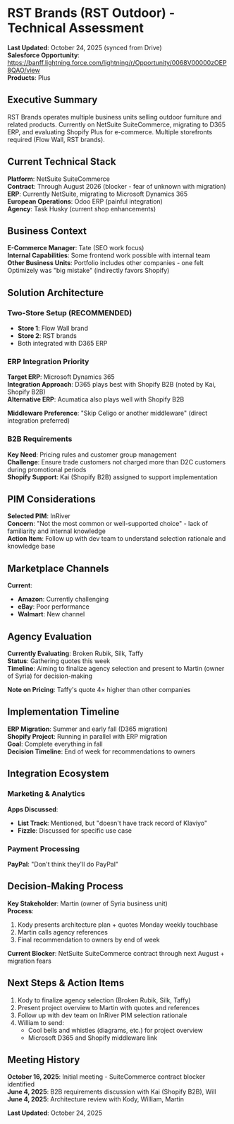 # RST Brands (RST Outdoor) - Technical Assessment

**Last Updated**: October 24, 2025 (synced from Drive)  
**Salesforce Opportunity**: https://banff.lightning.force.com/lightning/r/Opportunity/0068V00000zOEP8QAO/view  
**Products**: Plus

## Executive Summary

RST Brands operates multiple business units selling outdoor furniture and related products. Currently on NetSuite SuiteCommerce, migrating to D365 ERP, and evaluating Shopify Plus for e-commerce. Multiple storefronts required (Flow Wall, RST brands).

## Current Technical Stack

**Platform**: NetSuite SuiteCommerce  
**Contract**: Through August 2026 (blocker - fear of unknown with migration)  
**ERP**: Currently NetSuite, migrating to Microsoft Dynamics 365  
**European Operations**: Odoo ERP (painful integration)  
**Agency**: Task Husky (current shop enhancements)

## Business Context

**E-Commerce Manager**: Tate (SEO work focus)  
**Internal Capabilities**: Some frontend work possible with internal team  
**Other Business Units**: Portfolio includes other companies - one felt Optimizely was "big mistake" (indirectly favors Shopify)

## Solution Architecture

### Two-Store Setup (RECOMMENDED)
- **Store 1**: Flow Wall brand
- **Store 2**: RST brands
- Both integrated with D365 ERP

### ERP Integration Priority

**Target ERP**: Microsoft Dynamics 365  
**Integration Approach**: D365 plays best with Shopify B2B (noted by Kai, Shopify B2B)  
**Alternative ERP**: Acumatica also plays well with Shopify B2B

**Middleware Preference**: "Skip Celigo or another middleware" (direct integration preferred)

### B2B Requirements

**Key Need**: Pricing rules and customer group management  
**Challenge**: Ensure trade customers not charged more than D2C customers during promotional periods  
**Shopify Support**: Kai (Shopify B2B) assigned to support implementation

## PIM Considerations

**Selected PIM**: InRiver  
**Concern**: "Not the most common or well-supported choice" - lack of familiarity and internal knowledge  
**Action Item**: Follow up with dev team to understand selection rationale and knowledge base

## Marketplace Channels

**Current**:
- **Amazon**: Currently challenging
- **eBay**: Poor performance
- **Walmart**: New channel

## Agency Evaluation

**Currently Evaluating**: Broken Rubik, Silk, Taffy  
**Status**: Gathering quotes this week  
**Timeline**: Aiming to finalize agency selection and present to Martin (owner of Syria) for decision-making

**Note on Pricing**: Taffy's quote 4× higher than other companies

## Implementation Timeline

**ERP Migration**: Summer and early fall (D365 migration)  
**Shopify Project**: Running in parallel with ERP migration  
**Goal**: Complete everything in fall  
**Decision Timeline**: End of week for recommendations to owners

## Integration Ecosystem

### Marketing & Analytics
**Apps Discussed**:
- **List Track**: Mentioned, but "doesn't have track record of Klaviyo"
- **Fizzle**: Discussed for specific use case

### Payment Processing
**PayPal**: "Don't think they'll do PayPal"

## Decision-Making Process

**Key Stakeholder**: Martin (owner of Syria business unit)  
**Process**:
1. Kody presents architecture plan + quotes Monday weekly touchbase
2. Martin calls agency references
3. Final recommendation to owners by end of week

**Current Blocker**: NetSuite SuiteCommerce contract through next August + migration fears

## Next Steps & Action Items

1. Kody to finalize agency selection (Broken Rubik, Silk, Taffy)
2. Present project overview to Martin with quotes and references
3. Follow up with dev team on InRiver PIM selection rationale
4. William to send:
   - Cool bells and whistles (diagrams, etc.) for project overview
   - Microsoft D365 and Shopify middleware link

## Meeting History

**October 16, 2025**: Initial meeting - SuiteCommerce contract blocker identified  
**June 4, 2025**: B2B requirements discussion with Kai (Shopify B2B), Will  
**June 4, 2025**: Architecture review with Kody, William, Martin

**Last Updated**: October 24, 2025
